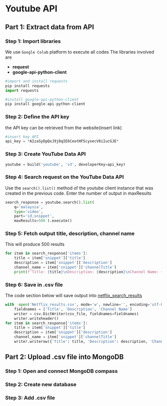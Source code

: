 
# Youtube API
## Part 1: Extract data from API 
### Step 1: Import libraries
We use `Google Colab` platform to execute all codes
The libraries involved are

 - **request**
 - **google-api-python-client**

```python
#import and install requests
pip install requests
import requests

#install google-api-python-client 
pip install google-api-python-client
```

### Step 2: Define the API key
the API key can be retrieved from the website(insert link)
```python
#insert key API
api_key = *AIzaSyDpQxJ9j8qIE6CeotHF5cyxecV8iIucGJE*
```
### Step 3: Create YouTube Data API
```python
youtube = build('youtube', 'v3', developerKey=api_key)
```

### Step 4: Search request on the YouTube Data API 
Use the `search().list()` method of the youtube client instance that was created in the previous code. Enter the number of output in maxResults

```python
search_response = youtube.search().list( 
	q='malaysia', 
	type='video', 
	part='id,snippet', 
	maxResults=500 ).execute()
```

### Step 5: Fetch output title, description, channel name
This will produce 500 results
```python
for item in search_response['items']: 
	title = item['snippet']['title'] 
	description = item['snippet']['description'] 
	channel_name = item['snippet']['channelTitle'] 
	print(f'Title: {title}\nDescription: {description}\nChannel Name: {channel_name}\n')
```

### Step 6: Save in .csv file
The code section below will save output into [netflix_search_results](https://github.com/drshahizan/special-topic-data-engineering/blob/11957597cbe0d791eefc634dbe4a2b8c3b9506c3/Assignment/API/submission/CodeX/youtube_search_results.csv)
```python
with  open('Netflix_results.csv', mode='w', newline='', encoding='utf-8') as csv_file: 
	fieldnames = ['Title', 'Description', 'Channel Name'] 
	writer = csv.DictWriter(csv_file, fieldnames=fieldnames) 
	writer.writeheader() 
for item in search_response['items']:
	title = item['snippet']['title'] 
	description = item['snippet']['description'] 
	channel_name = item['snippet']['channelTitle'] 
	writer.writerow({'Title': title, 'Description': description, 'Channel Name': channel_name})
```

## Part 2: Upload .csv file into MongoDB 
### Step 1: Open and connect MongoDB compass
### Step 2: Create new database
### Step 3: Add .csv file




